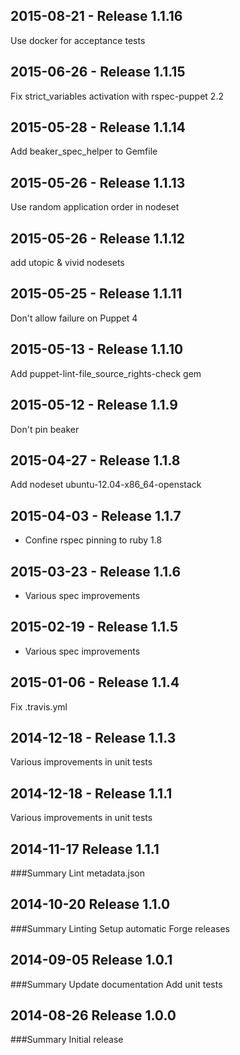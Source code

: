 ## 2015-08-21 - Release 1.1.16

Use docker for acceptance tests

## 2015-06-26 - Release 1.1.15

Fix strict_variables activation with rspec-puppet 2.2

## 2015-05-28 - Release 1.1.14

Add beaker_spec_helper to Gemfile

## 2015-05-26 - Release 1.1.13

Use random application order in nodeset

## 2015-05-26 - Release 1.1.12

add utopic & vivid nodesets

## 2015-05-25 - Release 1.1.11

Don't allow failure on Puppet 4

## 2015-05-13 - Release 1.1.10

Add puppet-lint-file_source_rights-check gem

## 2015-05-12 - Release 1.1.9

Don't pin beaker

## 2015-04-27 - Release 1.1.8

Add nodeset ubuntu-12.04-x86_64-openstack

## 2015-04-03 - Release 1.1.7

- Confine rspec pinning to ruby 1.8

## 2015-03-23 - Release 1.1.6

- Various spec improvements

## 2015-02-19 - Release 1.1.5

- Various spec improvements

## 2015-01-06 - Release 1.1.4

Fix .travis.yml

## 2014-12-18 - Release 1.1.3

Various improvements in unit tests

## 2014-12-18 - Release 1.1.1

  Various improvements in unit tests

## 2014-11-17 Release 1.1.1
###Summary
Lint metadata.json

## 2014-10-20 Release 1.1.0
###Summary
Linting
Setup automatic Forge releases

## 2014-09-05 Release 1.0.1
###Summary
Update documentation
Add unit tests

## 2014-08-26 Release 1.0.0
###Summary
Initial release

